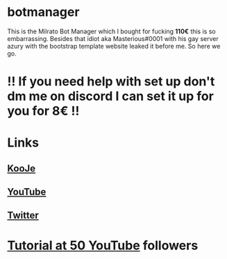 # botmanager

This is the Milrato Bot Manager which I bought for fucking <b>110€</b> this is so embarrassing. Besides that idiot aka Masterious#0001 with his gay server azury with the bootstrap template website leaked it before me.
So here we go.


<h1>!! If you need help with set up don't dm me on discord I can set it up for you for 8€ !!</h1>
<h1>Links</h1>
<h2><a href="https://discord.gg/kooje">KooJe</h2>
<h2><a href="https://www.youtube.com/channel/UCztJijgov0flzyY-jFnyyGQ">YouTube</h2>
<h2><a href="https://twitter.com/protyook">Twitter</h2>


  <h1>Tutorial at <b>50</b> <a href="https://www.youtube.com/channel/UCztJijgov0flzyY-jFnyyGQy"> YouTube</a> followers
